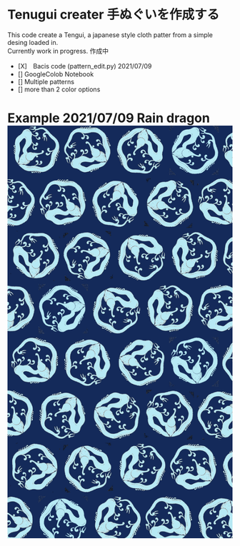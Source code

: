 # Tenugui creater 手ぬぐいを作成する
This code create a Tengui, a japanese style cloth patter from a simple desing loaded in.
<br>
Currently work in progress. 作成中
<br>

* [X]　Bacis code (pattern_edit.py) 2021/07/09
* []  GoogleColob Notebook
* []  Multiple patterns 
* []  more than 2 color options 

<h1> Example 2021/07/09 Rain dragon
<img src="/test_pic/Tenugui_raindragon.png" width="600">

